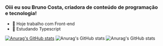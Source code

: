 ### Oiii eu sou Bruno Costa, criadora de conteúdo de programação e tecnologia!

- 🔭 Hoje trabalho com Front-end
- 🌱 Estudando Typescript

[![Anurag's GitHub stats](https://github-readme-stats.vercel.app/api?username=BrunoCosta19)](https://github.com/BrunoCosta19/github-readme-stats)
![Anurag's GitHub stats](https://github-readme-stats.vercel.app/api?username=BrunoCosta19&hide=contribs,prs)
![Anurag's GitHub stats](https://github-readme-stats.vercel.app/api?username=BrunoCosta19&show=reviews,discussions_started,discussions_answered,prs_merged,prs_merged_percentage)
